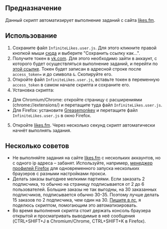 ## Предназначение

Данный скрипт автоматизирует выполнение заданий с сайта [likes.fm](https://likes.fm/).

## Использование

1. Сохраните файл `InfiniteLikes.user.js`. Для этого кликните правой кнопкой мыши [сюда](https://github.com/grez911/InfiniteLikes/raw/master/InfiniteLikes.user.js) и выберите "Сохранить ссылку как...".
2. Получите токен в [vk.com](https://vk.com). Для этого необходимо зайти в аккаунт, с которого будет осуществляться выполнение заданий, и перейти по [этой ссылке](https://oauth.vk.com/authorize?client_id=3682744&v=5.7&scope=wall,friends,groups,offline&redirect_uri=http://oauth.vk.com/blank.html&display=page&response_type=token). Токен будет записан в адресной строке после `access_token=` и до символа `&`. Скопируйте его.
3. Откройте файл `InfiniteLikes.user.js`, вставьте токен в переменную `access_token` в самом начале скрипта и сохраните его.
4. Установка скрипта:
  * Для Chromium/Chrome: откройте страницу с расширениями (chrome://extensions/) и перетащите туда файл `InfiniteLikes.user.js`.
  * Для Firefox: установите [Greasemonkey](https://addons.mozilla.org/ru/firefox/addon/greasemonkey/) и перетащите файл `InfiniteLikes.user.js` в окно Firefox.
5. Откройте [likes.fm](https://likes.fm/). Через несколько секунд скрипт автоматически начнёт выполнять задания.

## Несколько советов

* Не выполняйте задания на сайте [likes.fm](https://likes.fm/) с нескольких аккаунтов, но с одного ip адреса – забанят. Используйте, например, [менеджер профилей Firefox](https://support.mozilla.org/ru/kb/upravlenie-profilyami) для одновременного запуска нескольких браузеров с разными настройками прокси.
* Делать заказы выгоднее мелкими партиями. Если заказать 2 подписчика, то обычно на страницу подписывается от 2 до 6 пользователей. Большие заказы не так выгодны, на 30 заказанных подписчиков, подписывается обычно 30-35. Поэтому лучше делать 15 заказов по 2 подписчика, чем один на 30. [Пишите в лс](https://vk.com/id33333349), я поделюсь скриптом, помогающим это автоматизировать.
* Во время выполнения скрипта стоит держать консоль браузера открытой и просматривать выводимые в неё сообщения (CTRL+SHIFT+J в Chromium/Chrome, CTRL+SHIFT+K в Firefox).
